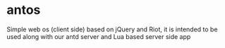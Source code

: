 # antos
Simple web os (client side) based on jQuery and Riot, it is intended to be used along with our antd server and Lua based server side app
